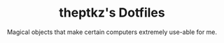 <h1 align="center">
  theptkz's Dotfiles
</h1>
<p align="center">
  Magical objects that make certain computers extremely use-able for me.
</p>

